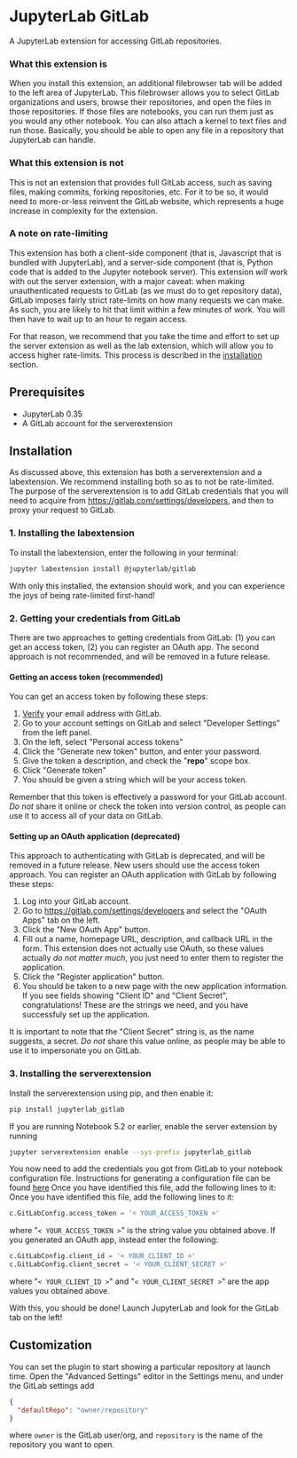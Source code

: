 # JupyterLab GitLab

A JupyterLab extension for accessing GitLab repositories.

### What this extension is

When you install this extension, an additional filebrowser tab will be added
to the left area of JupyterLab. This filebrowser allows you to select GitLab
organizations and users, browse their repositories, and open the files in those
repositories. If those files are notebooks, you can run them just as you would
any other notebook. You can also attach a kernel to text files and run those.
Basically, you should be able to open any file in a repository that JupyterLab can handle.

### What this extension is not

This is not an extension that provides full GitLab access, such as
saving files, making commits, forking repositories, etc.
For it to be so, it would need to more-or-less reinvent the GitLab website,
which represents a huge increase in complexity for the extension.

### A note on rate-limiting

This extension has both a client-side component (that is, Javascript that is bundled
with JupyterLab), and a server-side component (that is, Python code that is added
to the Jupyter notebook server). This extension _will_ work with out the server extension,
with a major caveat: when making unauthenticated requests to GitLab
(as we must do to get repository data), GitLab imposes fairly strict rate-limits
on how many requests we can make. As such, you are likely to hit that limit
within a few minutes of work. You will then have to wait up to an hour to regain access.

For that reason, we recommend that you take the time and effort to set up the server
extension as well as the lab extension, which will allow you to access higher rate-limits.
This process is described in the [installation](#Installation) section.

## Prerequisites

- JupyterLab 0.35
- A GitLab account for the serverextension

## Installation

As discussed above, this extension has both a serverextension and a labextension.
We recommend installing both so as to not be rate-limited.
The purpose of the serverextension is to add GitLab credentials that you will need to acquire
from https://gitlab.com/settings/developers, and then to proxy your request to GitLab.

### 1. Installing the labextension

To install the labextension, enter the following in your terminal:

```bash
jupyter labextension install @jupyterlab/gitlab
```

With only this installed, the extension should work, and you can experience the joys of
being rate-limited first-hand!

### 2. Getting your credentials from GitLab

There are two approaches to getting credentials from GitLab:
(1) you can get an access token, (2) you can register an OAuth app.
The second approach is not recommended, and will be removed in a future release.

#### Getting an access token (**recommended**)

You can get an access token by following these steps:

1.  [Verify](https://help.gitlab.com/articles/verifying-your-email-address) your email address with GitLab.
1.  Go to your account settings on GitLab and select "Developer Settings" from the left panel.
1.  On the left, select "Personal access tokens"
1.  Click the "Generate new token" button, and enter your password.
1.  Give the token a description, and check the "**repo**" scope box.
1.  Click "Generate token"
1.  You should be given a string which will be your access token.

Remember that this token is effectively a password for your GitLab account.
_Do not_ share it online or check the token into version control,
as people can use it to access all of your data on GitLab.

#### Setting up an OAuth application (**deprecated**)

This approach to authenticating with GitLab is deprecated, and will be removed in a future release.
New users should use the access token approach.
You can register an OAuth application with GitLab by following these steps:

1.  Log into your GitLab account.
1.  Go to https://gitlab.com/settings/developers and select the "OAuth Apps" tab on the left.
1.  Click the "New OAuth App" button.
1.  Fill out a name, homepage URL, description, and callback URL in the form.
    This extension does not actually use OAuth, so these values actually _do not matter much_,
    you just need to enter them to register the application.
1.  Click the "Register application" button.
1.  You should be taken to a new page with the new application information.
    If you see fields showing "Client ID" and "Client Secret", congratulations!
    These are the strings we need, and you have successfuly set up the application.

It is important to note that the "Client Secret" string is, as the name suggests, a secret.
_Do not_ share this value online, as people may be able to use it to impersonate you on GitLab.

### 3. Installing the serverextension

Install the serverextension using pip, and then enable it:

```bash
pip install jupyterlab_gitlab
```

If you are running Notebook 5.2 or earlier, enable the server extension by running

```bash
jupyter serverextension enable --sys-prefix jupyterlab_gitlab
```

You now need to add the credentials you got from GitLab
to your notebook configuration file. Instructions for generating a configuration
file can be found [here](http://jupyter-notebook.readthedocs.io/en/stable/config_overview.html#configure-nbserver)
Once you have identified this file, add the following lines to it:
Once you have identified this file, add the following lines to it:

```python
c.GitLabConfig.access_token = '< YOUR_ACCESS_TOKEN >'
```

where "`< YOUR_ACCESS_TOKEN >`" is the string value you obtained above.
If you generated an OAuth app, instead enter the following:

```python
c.GitLabConfig.client_id = '< YOUR_CLIENT_ID >'
c.GitLabConfig.client_secret = '< YOUR_CLIENT_SECRET >'
```

where "`< YOUR_CLIENT_ID >`" and "`< YOUR_CLIENT_SECRET >`" are the app values you obtained above.

With this, you should be done! Launch JupyterLab and look for the GitLab tab on the left!

## Customization

You can set the plugin to start showing a particular repository at launch time.
Open the "Advanced Settings" editor in the Settings menu,
and under the GitLab settings add

```json
{
  "defaultRepo": "owner/repository"
}
```

where `owner` is the GitLab user/org,
and `repository` is the name of the repository you want to open.
